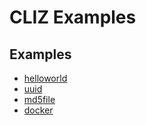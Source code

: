 # CLIZ Examples

## Examples
* [helloworld](./helloworld)
* [uuid](./uuid)
* [md5file](./md5file)
* [docker](./docker)